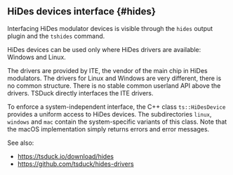 ## HiDes devices interface  {#hides}

Interfacing HiDes modulator devices is visible through the `hides` output plugin
and the `tshides` command.

HiDes devices can be used only where HiDes drivers are available: Windows and Linux.

The drivers are provided by ITE, the vendor of the main chip in HiDes modulators.
The drivers for Linux and Windows are very different, there is no common structure.
There is no stable common userland API above the drivers. TSDuck directly interfaces
the ITE drivers.

To enforce a system-independent interface, the C++ class `ts::HiDesDevice` provides
a uniform access to HiDes devices. The subdirectories `linux`, `windows` and `mac`
contain the system-specific variants of this class. Note that the macOS implementation
simply returns errors and error messages.

See also:
- https://tsduck.io/download/hides
- https://github.com/tsduck/hides-drivers
